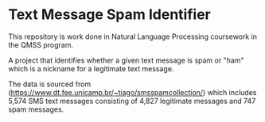 # Text Message Spam Identifier
This repository is work done in Natural Language Processing coursework in the QMSS program.

A project that identifies whether a given text message is spam or "ham" which is a nickname for a legitimate text message.

The data is sourced from (https://www.dt.fee.unicamp.br/~tiago/smsspamcollection/) which includes 5,574 SMS text messages consisting of 4,827 legitimate messages and 747 spam messages.
